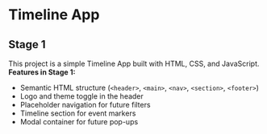 # Timeline App

## Stage 1

This project is a simple Timeline App built with HTML, CSS, and JavaScript.  
**Features in Stage 1:**
- Semantic HTML structure (`<header>`, `<main>`, `<nav>`, `<section>`, `<footer>`)
- Logo and theme toggle in the header
- Placeholder navigation for future filters
- Timeline section for event markers
- Modal container for future pop-ups

